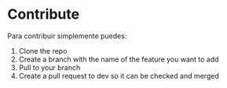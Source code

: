 # Contribute 

Para contribuir simplemente puedes:

1. Clone the repo
2. Create a branch with the name of the feature you want to add
3. Pull to your branch
4. Create a pull request to dev so it can be checked and merged

